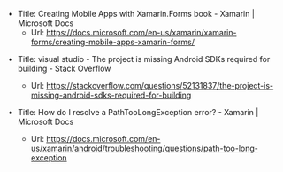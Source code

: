 - Title: Creating Mobile Apps with Xamarin.Forms book - Xamarin | Microsoft Docs
  - Url: https://docs.microsoft.com/en-us/xamarin/xamarin-forms/creating-mobile-apps-xamarin-forms/

* Title: visual studio - The project is missing Android SDKs required for building - Stack Overflow

  - Url: https://stackoverflow.com/questions/52131837/the-project-is-missing-android-sdks-required-for-building

* Title: How do I resolve a PathTooLongException error? - Xamarin | Microsoft Docs
  - Url: https://docs.microsoft.com/en-us/xamarin/android/troubleshooting/questions/path-too-long-exception

